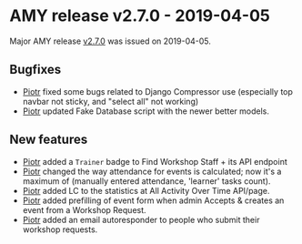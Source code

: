 # AMY release v2.7.0 - 2019-04-05

Major AMY release [v2.7.0][] was issued on 2019-04-05.

## Bugfixes
* [Piotr][] fixed some bugs related to Django Compressor use (especially
  top navbar not sticky, and "select all" not working)
* [Piotr][] updated Fake Database script with the newer better models.

## New features
* [Piotr][] added a `Trainer` badge to Find Workshop Staff + its API
  endpoint
* [Piotr][] changed the way attendance for events is calculated; now it's
  a maximum of (manually entered attendance, 'learner' tasks count).
* [Piotr][] added LC to the statistics at All Activity Over Time API/page.
* [Piotr][] added prefilling of event form when admin Accepts & creates
  an event from a Workshop Request.
* [Piotr][] added an email autoresponder to people who submit their
  workshop requests.


[v2.7.0]: https://github.com/swcarpentry/amy/milestone/58
[Piotr]: https://github.com/pbanaszkiewicz
